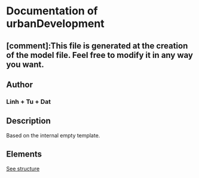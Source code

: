 # Documentation of urbanDevelopment

[comment]:This file is generated at the creation of the model file. Feel free to modify it in any way you want. 
---

## Author
### Linh + Tu + Dat 

## Description

Based on the internal empty template.

## Elements

[See structure](New%20Model_structure.md)

